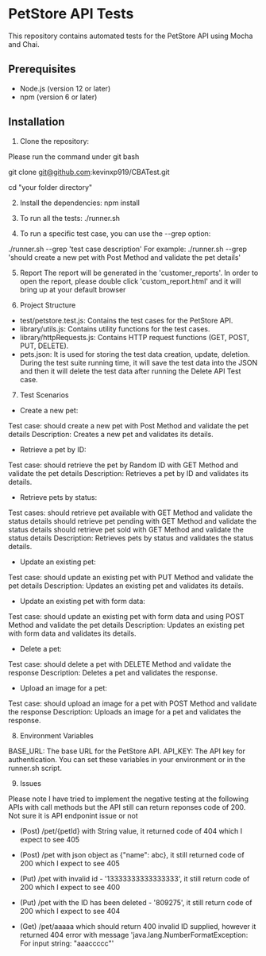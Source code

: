 # PetStore API Tests

This repository contains automated tests for the PetStore API using Mocha and Chai.

## Prerequisites

- Node.js (version 12 or later)
- npm (version 6 or later)
 
## Installation

1. Clone the repository:

Please run the command under git bash

git clone git@github.com:kevinxp919/CBATest.git

cd "your folder directory"

2. Install the dependencies:
npm install

3. To run all the tests:
./runner.sh

4. To run a specific test case, you can use the --grep option:
 
./runner.sh --grep 'test case description'
For example: ./runner.sh --grep 'should create a new pet with Post Method and validate the pet details'

5. Report
The report will be generated in the 'customer_reports'. In order to open the report, please double click 'custom_report.html' and it will bring up at your default browser

6. Project Structure

- test/petstore.test.js: Contains the test cases for the PetStore API.
- library/utils.js: Contains utility functions for the test cases.
- library/httpRequests.js: Contains HTTP request functions (GET, POST, PUT, DELETE).
- pets.json: It is used for storing the test data creation, update, deletion. During the test suite running time, it will save the test data into the JSON and then it will delete the test data after running the Delete API Test case.

7. Test Scenarios

- Create a new pet:

Test case: should create a new pet with Post Method and validate the pet details
Description: Creates a new pet and validates its details.

- Retrieve a pet by ID:

Test case: should retrieve the pet by Random ID with GET Method and validate the pet details
Description: Retrieves a pet by ID and validates its details.

- Retrieve pets by status:

Test cases:
should retrieve pet available with GET Method and validate the status details
should retrieve pet pending with GET Method and validate the status details
should retrieve pet sold with GET Method and validate the status details
Description: Retrieves pets by status and validates the status details.

- Update an existing pet:

Test case: should update an existing pet with PUT Method and validate the pet details
Description: Updates an existing pet and validates its details.

- Update an existing pet with form data:

Test case: should update an existing pet with form data and using POST Method and validate the pet details
Description: Updates an existing pet with form data and validates its details.

- Delete a pet:

Test case: should delete a pet with DELETE Method and validate the response
Description: Deletes a pet and validates the response.

- Upload an image for a pet:

Test case: should upload an image for a pet with POST Method and validate the response
Description: Uploads an image for a pet and validates the response.

8. Environment Variables

BASE_URL: The base URL for the PetStore API.
API_KEY: The API key for authentication.
You can set these variables in your environment or in the runner.sh script.

9. Issues

Please note I have tried to implement the negative testing at the following APIs with call methods but the API still can return reponses code of 200. Not sure it is API endponint issue or not

- (Post) /pet/{petId} with String value, it returned code of 404 which I expect to see 405
- (Post) /pet with json object as {"name": abc}, it still returned code of 200 which I expect to see 405
- (Put) /pet with invalid id - '13333333333333333', it still return code of 200 which I expect to see 400

- (Put) /pet with the ID has been deleted - '809275', it still return code of 200 which I expect to see 404

- (Get) /pet/aaaaa which should return 400 invalid ID supplied, however it returned 404 error with message 'java.lang.NumberFormatException: For input string: \"aaaccccc\"'